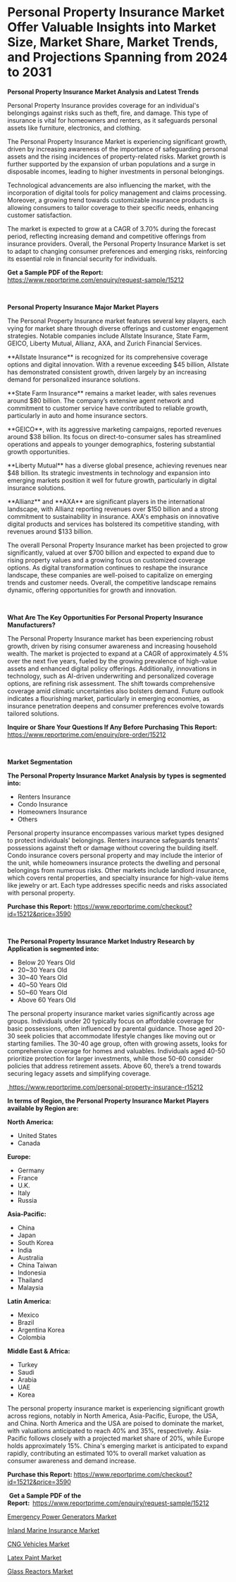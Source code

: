 <p><h1>Personal Property Insurance Market Offer Valuable Insights into Market Size, Market Share, Market Trends, and Projections Spanning from 2024 to 2031</h1></p><p><strong>Personal Property Insurance Market Analysis and Latest Trends</strong></p>
<p><p>Personal Property Insurance provides coverage for an individual's belongings against risks such as theft, fire, and damage. This type of insurance is vital for homeowners and renters, as it safeguards personal assets like furniture, electronics, and clothing. </p><p>The Personal Property Insurance Market is experiencing significant growth, driven by increasing awareness of the importance of safeguarding personal assets and the rising incidences of property-related risks. Market growth is further supported by the expansion of urban populations and a surge in disposable incomes, leading to higher investments in personal belongings. </p><p>Technological advancements are also influencing the market, with the incorporation of digital tools for policy management and claims processing. Moreover, a growing trend towards customizable insurance products is allowing consumers to tailor coverage to their specific needs, enhancing customer satisfaction. </p><p>The market is expected to grow at a CAGR of 3.70% during the forecast period, reflecting increasing demand and competitive offerings from insurance providers. Overall, the Personal Property Insurance Market is set to adapt to changing consumer preferences and emerging risks, reinforcing its essential role in financial security for individuals.</p></p>
<p><strong>Get a Sample PDF of the Report:&nbsp;</strong> <a href="https://www.reportprime.com/enquiry/request-sample/15212">https://www.reportprime.com/enquiry/request-sample/15212</a></p>
<p>&nbsp;</p>
<p><strong>Personal Property Insurance Major Market Players</strong></p>
<p><p>The Personal Property Insurance market features several key players, each vying for market share through diverse offerings and customer engagement strategies. Notable companies include Allstate Insurance, State Farm, GEICO, Liberty Mutual, Allianz, AXA, and Zurich Financial Services.</p><p>**Allstate Insurance** is recognized for its comprehensive coverage options and digital innovation. With a revenue exceeding $45 billion, Allstate has demonstrated consistent growth, driven largely by an increasing demand for personalized insurance solutions. </p><p>**State Farm Insurance** remains a market leader, with sales revenues around $80 billion. The company’s extensive agent network and commitment to customer service have contributed to reliable growth, particularly in auto and home insurance sectors. </p><p>**GEICO**, with its aggressive marketing campaigns, reported revenues around $38 billion. Its focus on direct-to-consumer sales has streamlined operations and appeals to younger demographics, fostering substantial growth opportunities.</p><p>**Liberty Mutual** has a diverse global presence, achieving revenues near $48 billion. Its strategic investments in technology and expansion into emerging markets position it well for future growth, particularly in digital insurance solutions.</p><p>**Allianz** and **AXA** are significant players in the international landscape, with Allianz reporting revenues over $150 billion and a strong commitment to sustainability in insurance. AXA's emphasis on innovative digital products and services has bolstered its competitive standing, with revenues around $133 billion.</p><p>The overall Personal Property Insurance market has been projected to grow significantly, valued at over $700 billion and expected to expand due to rising property values and a growing focus on customized coverage options. As digital transformation continues to reshape the insurance landscape, these companies are well-poised to capitalize on emerging trends and customer needs. Overall, the competitive landscape remains dynamic, offering opportunities for growth and innovation.</p></p>
<p>&nbsp;</p>
<p><strong>What Are The Key Opportunities For Personal Property Insurance Manufacturers?</strong></p>
<p><p>The Personal Property Insurance market has been experiencing robust growth, driven by rising consumer awareness and increasing household wealth. The market is projected to expand at a CAGR of approximately 4.5% over the next five years, fueled by the growing prevalence of high-value assets and enhanced digital policy offerings. Additionally, innovations in technology, such as AI-driven underwriting and personalized coverage options, are refining risk assessment. The shift towards comprehensive coverage amid climatic uncertainties also bolsters demand. Future outlook indicates a flourishing market, particularly in emerging economies, as insurance penetration deepens and consumer preferences evolve towards tailored solutions.</p></p>
<p><strong>Inquire or Share Your Questions If Any Before Purchasing This Report:</strong> <a href="https://www.reportprime.com/enquiry/pre-order/15212">https://www.reportprime.com/enquiry/pre-order/15212</a></p>
<p>&nbsp;</p>
<p><strong>Market Segmentation</strong></p>
<p><strong>The Personal Property Insurance Market Analysis by types is segmented into:</strong></p>
<p><ul><li>Renters Insurance</li><li>Condo Insurance</li><li>Homeowners Insurance</li><li>Others</li></ul></p>
<p><p>Personal property insurance encompasses various market types designed to protect individuals' belongings. Renters insurance safeguards tenants' possessions against theft or damage without covering the building itself. Condo insurance covers personal property and may include the interior of the unit, while homeowners insurance protects the dwelling and personal belongings from numerous risks. Other markets include landlord insurance, which covers rental properties, and specialty insurance for high-value items like jewelry or art. Each type addresses specific needs and risks associated with personal property.</p></p>
<p><strong>Purchase this Report:&nbsp;</strong><a href="https://www.reportprime.com/checkout?id=15212&price=3590">https://www.reportprime.com/checkout?id=15212&price=3590</a></p>
<p>&nbsp;</p>
<p><strong>The Personal Property Insurance Market Industry Research by Application is segmented into:</strong></p>
<p><ul><li>Below 20 Years Old</li><li>20~30 Years Old</li><li>30~40 Years Old</li><li>40~50 Years Old</li><li>50~60 Years Old</li><li>Above 60 Years Old</li></ul></p>
<p><p>The personal property insurance market varies significantly across age groups. Individuals under 20 typically focus on affordable coverage for basic possessions, often influenced by parental guidance. Those aged 20-30 seek policies that accommodate lifestyle changes like moving out or starting families. The 30-40 age group, often with growing assets, looks for comprehensive coverage for homes and valuables. Individuals aged 40-50 prioritize protection for larger investments, while those 50-60 consider policies that address retirement assets. Above 60, there’s a trend towards securing legacy assets and simplifying coverage.</p></p>
<p><a href="https://www.reportprime.com/personal-property-insurance-r15212">&nbsp;https://www.reportprime.com/personal-property-insurance-r15212</a></p>
<p><strong>In terms of Region, the Personal Property Insurance Market Players available by Region are:</strong></p>
<p>
    <p> <strong> North America: </strong>
        <ul>
            <li>United States</li>
            <li>Canada</li>
        </ul>
        </p> 
    <p> <strong> Europe: </strong>
        <ul>
            <li>Germany</li>
            <li>France</li>
            <li>U.K.</li>
            <li>Italy</li>
            <li>Russia</li>
        </ul>
        </p> 
    <p> <strong> Asia-Pacific: </strong>
        <ul>
            <li>China</li>
            <li>Japan</li>
            <li>South Korea</li>
            <li>India</li>
            <li>Australia</li>
            <li>China Taiwan</li>
            <li>Indonesia</li>
            <li>Thailand</li>
            <li>Malaysia</li>
        </ul>
        </p> 
    <p> <strong> Latin America: </strong>
        <ul>
            <li>Mexico</li>
            <li>Brazil</li>
            <li>Argentina Korea</li>
            <li>Colombia</li>
        </ul>
        </p> 
    <p> <strong> Middle East & Africa: </strong>
        <ul>
            <li>Turkey</li>
            <li>Saudi</li>
            <li>Arabia</li>
            <li>UAE</li>
            <li>Korea</li>
        </ul>
    </p>
    </p>
<p><p>The personal property insurance market is experiencing significant growth across regions, notably in North America, Asia-Pacific, Europe, the USA, and China. North America and the USA are poised to dominate the market, with valuations anticipated to reach 40% and 35%, respectively. Asia-Pacific follows closely with a projected market share of 20%, while Europe holds approximately 15%. China's emerging market is anticipated to expand rapidly, contributing an estimated 10% to overall market valuation as consumer awareness and demand increase.</p></p>
<p><strong>Purchase this Report: </strong><a href="https://www.reportprime.com/checkout?id=15212&price=3590">https://www.reportprime.com/checkout?id=15212&price=3590</a></p>
<p>&nbsp;<strong>Get a Sample PDF of the Report:&nbsp;&nbsp;</strong><a href="https://www.reportprime.com/enquiry/request-sample/15212">https://www.reportprime.com/enquiry/request-sample/15212</a></p>
<p><strong></strong></p>
<p><p><a href="https://www.linkedin.com/pulse/deep-dive-emergency-power-generators-market-itstrends-segmentation-ubyqe?trackingId=80xo0ug5SACYGVYVav7%2B1g%3D%3D">Emergency Power Generators Market</a></p><p><a href="https://github.com/Krish2023na/Market-Research-Report-List-6/blob/main/inland-marine-insurance-market.md">Inland Marine Insurance Market</a></p><p><a href="https://issuu.com/reportprime-2/docs/cng-vehicles-market-size-2030.pptx_014d369a7a9cab">CNG Vehicles Market</a></p><p><a href="https://medium.com/@addiehirthe44/the-latex-paint-market-industry-provides-a-comprehensive-and-current-analysis-of-the-sector-1bfa991966e1">Latex Paint Market</a></p><p><a href="https://www.linkedin.com/pulse/emerging-market-trends-regional-analysis-glass-reactors-kfm8e?trackingId=SLA7VMfJRnWqoYgA3eLqmA%3D%3D">Glass Reactors Market</a></p></p>
